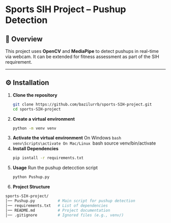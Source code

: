 # Sports SIH Project – Pushup Detection  

## 📌 Overview  
This project uses **OpenCV** and **MediaPipe** to detect pushups in real-time via webcam. It can be extended for fitness assessment as part of the SIH requirement.  

---

## ⚙️ Installation  

1. **Clone the repository**  
   ```bash
   git clone https://github.com/bazilurrb/sports-SIH-project.git
   cd sports-SIH-project
2. **Create a virtual environment**
    ```bash
    python -m venv venv
3. **Activate the virtual environment**
    On Windows
        ```bash
        venv\Scripts\activate
    On Mac/Linux
        ```bash
        source venv/bin/activate
4. **Install Dependencies**
    ```bash
    pip isntall -r requirements.txt
5. **Usage**
    Run the pushup detecction script
    ```bash
    python Pushup.py
6. **Project Structure**
```bash
sports-SIH-project/
│── Pushup.py          # Main script for pushup detection
│── requirements.txt   # List of dependencies
│── README.md          # Project documentation
│── .gitignore         # Ignored files (e.g., venv/)
